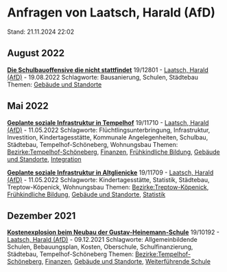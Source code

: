 # Anfragen von Laatsch, Harald (AfD)

Stand: 21.11.2024 22:02

## August 2022
**[Die Schulbauoffensive die nicht stattfindet](https://pardok.parlament-berlin.de/starweb/adis/citat/VT/19/SchrAnfr/S19-12801.pdf)**
19/12801 - [Laatsch, Harald (AfD)](autor_laatsch_harald_afd.md) - 19.08.2022
Schlagworte: Bausanierung, Schulen, Städtebau
Themen: [Gebäude und Standorte](thema_gebaeude_und_standorte.md)

## Mai 2022
**[Geplante soziale Infrastruktur in Tempelhof](https://pardok.parlament-berlin.de/starweb/adis/citat/VT/19/SchrAnfr/S19-11710.pdf)**
19/11710 - [Laatsch, Harald (AfD)](autor_laatsch_harald_afd.md) - 11.05.2022
Schlagworte: Flüchtlingsunterbringung, Infrastruktur, Investition, Kindertagesstätte, Kommunale Angelegenheiten, Schulbau, Städtebau, Tempelhof-Schöneberg, Wohnungsbau
Themen: [Bezirke:Tempelhof-Schöneberg](thema_bezirke_tempelhof-schoeneberg.md), [Finanzen](thema_finanzen.md), [Frühkindliche Bildung](thema_fruehkindliche_bildung.md), [Gebäude und Standorte](thema_gebaeude_und_standorte.md), [Integration](thema_integration.md)

**[Geplante soziale Infrastruktur in Altglienicke](https://pardok.parlament-berlin.de/starweb/adis/citat/VT/19/SchrAnfr/S19-11709.pdf)**
19/11709 - [Laatsch, Harald (AfD)](autor_laatsch_harald_afd.md) - 11.05.2022
Schlagworte: Kindertagesstätte, Statistik, Städtebau, Treptow-Köpenick, Wohnungsbau
Themen: [Bezirke:Treptow-Köpenick](thema_bezirke_treptow-koepenick.md), [Frühkindliche Bildung](thema_fruehkindliche_bildung.md), [Gebäude und Standorte](thema_gebaeude_und_standorte.md), [Statistik](thema_statistik.md)

## Dezember 2021
**[Kostenexplosion beim Neubau der Gustav-Heinemann-Schule](https://pardok.parlament-berlin.de/starweb/adis/citat/VT/19/SchrAnfr/S19-10192.pdf)**
19/10192 - [Laatsch, Harald (AfD)](autor_laatsch_harald_afd.md) - 09.12.2021
Schlagworte: Allgemeinbildende Schulen, Bebauungsplan, Kosten, Oberschule, Schulfinanzierung, Städtebau, Tempelhof-Schöneberg
Themen: [Bezirke:Tempelhof-Schöneberg](thema_bezirke_tempelhof-schoeneberg.md), [Finanzen](thema_finanzen.md), [Gebäude und Standorte](thema_gebaeude_und_standorte.md), [Weiterführende Schule](thema_weiterfuehrende_schule.md)

